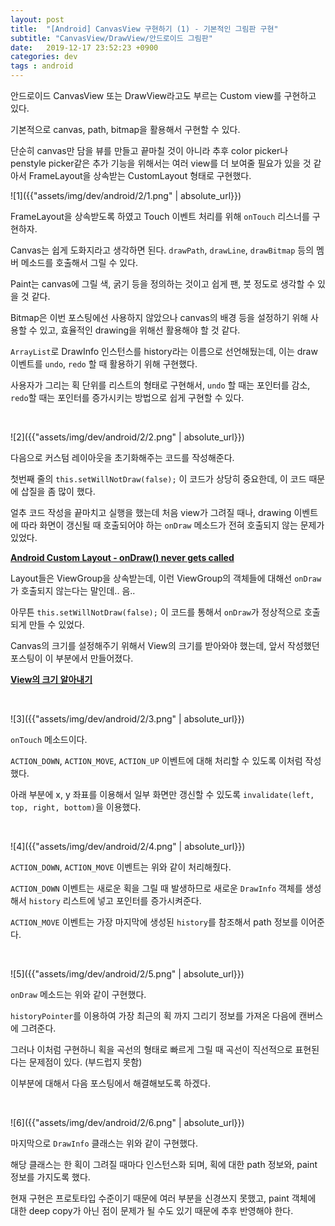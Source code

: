 ```yaml
---
layout: post
title:  "[Android] CanvasView 구현하기 (1) - 기본적인 그림판 구현"
subtitle: "CanvasView/DrawView/안드로이드 그림판"
date:   2019-12-17 23:52:23 +0900
categories: dev
tags : android
---
```


안드로이드 CanvasView 또는 DrawView라고도 부르는 Custom view를 구현하고 있다.

기본적으로 canvas, path, bitmap을 활용해서 구현할 수 있다.

단순히 canvas만 담을 뷰를 만들고 끝마칠 것이 아니라 추후 color picker나 penstyle picker같은 추가 기능을 위해서는 여러 view를 더 보여줄 필요가 있을 것 같아서 FrameLayout을 상속받는 CustomLayout 형태로 구현했다.

![1]({{"assets/img/dev/android/2/1.png" | absolute_url}})

FrameLayout을 상속받도록 하였고 Touch 이벤트 처리를 위해 `onTouch` 리스너를 구현하자.

Canvas는 쉽게 도화지라고 생각하면 된다. `drawPath`, `drawLine`, `drawBitmap` 등의 멤버 메소드를 호출해서 그릴 수 있다.

Paint는 canvas에 그릴 색, 굵기 등을 정의하는 것이고 쉽게 팬, 붓 정도로 생각할 수 있을 것 같다.

Bitmap은 이번 포스팅에선 사용하지 않았으나 canvas의 배경 등을 설정하기 위해 사용할 수 있고, 효율적인 drawing을 위해선 활용해야 할 것 같다.

`ArrayList`로 DrawInfo 인스턴스를 history라는 이름으로 선언해뒀는데, 이는 draw 이벤트를 `undo`, `redo` 할 때 활용하기 위해 구현했다.

사용자가 그리는 획 단위를 리스트의 형태로 구현해서, `undo` 할 때는 포인터를 감소, `redo`할 때는 포인터를 증가시키는 방법으로 쉽게 구현할 수 있다.

<br>

![2]({{"assets/img/dev/android/2/2.png" | absolute_url}})

다음으로 커스텀 레이아웃을 초기화해주는 코드를 작성해준다.

첫번째 줄의 `this.setWillNotDraw(false);` 이 코드가 상당히 중요한데, 이 코드 때문에 삽질을 좀 많이 했다.

얼추 코드 작성을 끝마치고 실행을 했는데 처음 view가 그려질 때나, drawing 이벤트에 따라 화면이 갱신될 때 호출되어야 하는 `onDraw` 메소드가 전혀 호출되지 않는 문제가 있었다. 

**[Android Custom Layout - onDraw() never gets called]({{"https://stackoverflow.com/questions/13056331/android-custom-layout-ondraw-never-gets-called"}})**

Layout들은 ViewGroup을 상속받는데, 이런 ViewGroup의 객체들에 대해선 `onDraw`가 호출되지 않는다는 말인데.. 음..

아무튼 `this.setWillNotDraw(false);` 이 코드를 통해서 `onDraw`가 정상적으로 호출되게 만들 수 있었다. 

Canvas의 크기를 설정해주기 위해서 View의 크기를 받아와야 했는데, 앞서 작성했던 포스팅이 이 부분에서 만들어졌다.

**[View의 크기 알아내기]({{"https://blupine.github.io/dev/2019/11/23/android-view넓이구하기/"}})**

<br>

![3]({{"assets/img/dev/android/2/3.png" | absolute_url}})

`onTouch` 메소드이다.

`ACTION_DOWN`, `ACTION_MOVE`, `ACTION_UP` 이벤트에 대해 처리할 수 있도록 이처럼 작성했다.

아래 부분에 x, y 좌표를 이용해서 일부 화면만 갱신할 수 있도록 `invalidate(left, top, right, bottom)`을 이용했다.

<br>

![4]({{"assets/img/dev/android/2/4.png" | absolute_url}})

`ACTION_DOWN`, `ACTION_MOVE` 이벤트는 위와 같이 처리해줬다.

`ACTION_DOWN` 이벤트는 새로운 획을 그릴 때 발생하므로 새로운 `DrawInfo` 객체를 생성해서 `history` 리스트에 넣고 포인터를 증가시켜준다.

`ACTION_MOVE` 이벤트는 가장 마지막에 생성된 `history`를 참조해서 path 정보를 이어준다.

<br>

![5]({{"assets/img/dev/android/2/5.png" | absolute_url}})

`onDraw` 메소드는 위와 같이 구현했다.

`historyPointer`를 이용하여 가장 최근의 획 까지 그리기 정보를 가져온 다음에 캔버스에 그려준다.

그러나 이처럼 구현하니 획을 곡선의 형태로 빠르게 그릴 때 곡선이 직선적으로 표현된다는 문제점이 있다. (부드럽지 못함)

이부분에 대해서 다음 포스팅에서 해결해보도록 하겠다.

<br>

![6]({{"assets/img/dev/android/2/6.png" | absolute_url}})

마지막으로 `DrawInfo` 클래스는 위와 같이 구현했다.

해당 클래스는 한 획이 그려질 때마다 인스턴스화 되며, 획에 대한 path 정보와, paint 정보를 가지도록 했다.

현재 구현은 프로토타입 수준이기 때문에 여러 부분을 신경쓰지 못했고, paint 객체에 대한 deep copy가 아닌 점이 문제가 될 수도 있기 때문에 추후 반영해야 한다.

